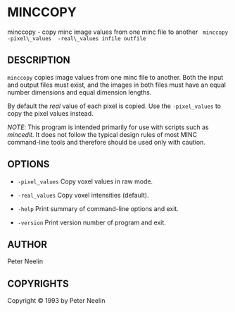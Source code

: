 # MINCCOPY

minccopy - copy minc image values from one minc file to another
` minccopy -pixel\_values  -real\_values infile outfile`

## DESCRIPTION

`minccopy` copies image values from one minc file to another. Both the input and output files must exist, and the images in both files must have an equal number dimensions and equal dimension lengths.

By default the *real* value of each pixel is copied. Use the `-pixel_values` to copy the pixel values instead.

*NOTE*: This program is intended primarily for use with scripts such as *mincedit*. It does not follow the typical design rules of most MINC command-line tools and therefore should be used only with caution.

## OPTIONS

-   `-pixel_values` Copy voxel values in raw mode.

-   `-real_values` Copy voxel intensities (default).

-   `-help` Print summary of command-line options and exit.

-   `-version` Print version number of program and exit.

## AUTHOR

Peter Neelin

## COPYRIGHTS

Copyright © 1993 by Peter Neelin
